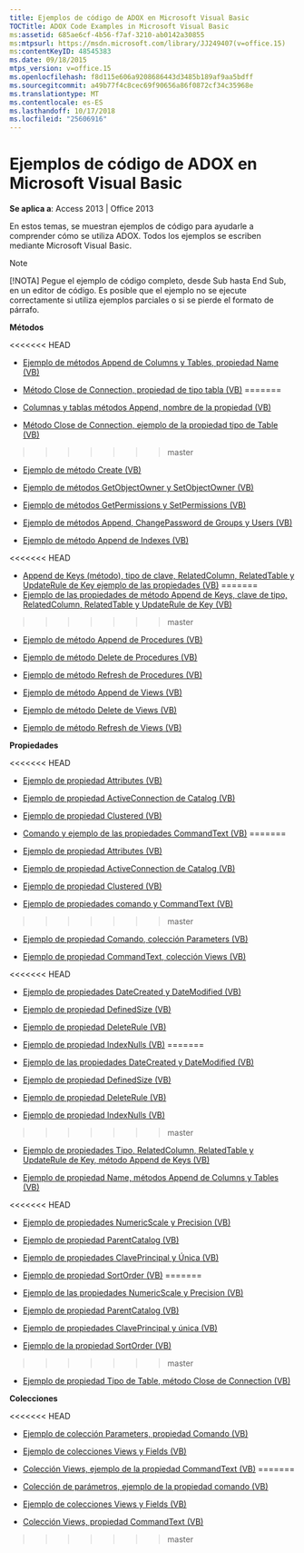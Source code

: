 ```yaml
---
title: Ejemplos de código de ADOX en Microsoft Visual Basic
TOCTitle: ADOX Code Examples in Microsoft Visual Basic
ms:assetid: 685ae6cf-4b56-f7af-3210-ab0142a30855
ms:mtpsurl: https://msdn.microsoft.com/library/JJ249407(v=office.15)
ms:contentKeyID: 48545383
ms.date: 09/18/2015
mtps_version: v=office.15
ms.openlocfilehash: f8d115e606a9208686443d3485b189af9aa5bdff
ms.sourcegitcommit: a49b77f4c8cec69f90656a86f0872cf34c35968e
ms.translationtype: MT
ms.contentlocale: es-ES
ms.lasthandoff: 10/17/2018
ms.locfileid: "25606916"
---
```

# <a name="adox-code-examples-in-microsoft-visual-basic"></a>Ejemplos de código de ADOX en Microsoft Visual Basic


**Se aplica a**: Access 2013 | Office 2013

En estos temas, se muestran ejemplos de código para ayudarle a comprender cómo se utiliza ADOX. Todos los ejemplos se escriben mediante Microsoft Visual Basic.


> [!NOTE]
> [!NOTA] Pegue el ejemplo de código completo, desde Sub hasta End Sub, en un editor de código. Es posible que el ejemplo no se ejecute correctamente si utiliza ejemplos parciales o si se pierde el formato de párrafo.



**Métodos**

<<<<<<< HEAD
  - [Ejemplo de métodos Append de Columns y Tables, propiedad Name (VB)](columns-and-tables-append-methods-name-property-example-vb.md)

  - [Método Close de Connection, propiedad de tipo tabla (VB)](connection-close-method-table-type-property-example-vb.md)
=======
  - [Columnas y tablas métodos Append, nombre de la propiedad (VB)](columns-and-tables-append-methods-name-property-example-vb.md)

  - [Método Close de Connection, ejemplo de la propiedad tipo de Table (VB)](connection-close-method-table-type-property-example-vb.md)
>>>>>>> master

  - [Ejemplo de método Create (VB)](create-method-example-vb.md)

  - [Ejemplo de métodos GetObjectOwner y SetObjectOwner (VB)](getobjectowner-and-setobjectowner-methods-example-vb.md)

  - [Ejemplo de métodos GetPermissions y SetPermissions (VB)](getpermissions-and-setpermissions-methods-example-vb.md)

  - [Ejemplo de métodos Append, ChangePassword de Groups y Users (VB)](groups-and-users-append-changepassword-methods-example-vb.md)

  - [Ejemplo de método Append de Indexes (VB)](indexes-append-method-example-vb.md)

<<<<<<< HEAD
  - [Append de Keys (método), tipo de clave, RelatedColumn, RelatedTable y UpdateRule de Key ejemplo de las propiedades (VB)](keys-append-method-key-type-relatedcolumn-relatedtable-and-updaterule-properties-example-vb.md)
=======
  - [Ejemplo de las propiedades de método Append de Keys, clave de tipo, RelatedColumn, RelatedTable y UpdateRule de Key (VB)](keys-append-method-key-type-relatedcolumn-relatedtable-and-updaterule-properties-example-vb.md)
>>>>>>> master

  - [Ejemplo de método Append de Procedures (VB)](procedures-append-method-example-vb.md)

  - [Ejemplo de método Delete de Procedures (VB)](procedures-delete-method-example-vb.md)

  - [Ejemplo de método Refresh de Procedures (VB)](procedures-refresh-method-example-vb.md)

  - [Ejemplo de método Append de Views (VB)](views-append-method-example-vb.md)

  - [Ejemplo de método Delete de Views (VB)](views-delete-method-example-vb.md)

  - [Ejemplo de método Refresh de Views (VB)](views-refresh-method-example-vb.md)

**Propiedades**

<<<<<<< HEAD
  - [Ejemplo de propiedad Attributes (VB)](attributes-property-example-vb.md)

  - [Ejemplo de propiedad ActiveConnection de Catalog (VB)](catalog-activeconnection-property-example-vb.md)

  - [Ejemplo de propiedad Clustered (VB)](clustered-property-example-vb.md)

  - [Comando y ejemplo de las propiedades CommandText (VB)](command-and-commandtext-properties-example-vb.md)
=======
  - [Ejemplo de propiedad Attributes (VB)](attributes-property-example-vb.md)

  - [Ejemplo de propiedad ActiveConnection de Catalog (VB)](catalog-activeconnection-property-example-vb.md)

  - [Ejemplo de propiedad Clustered (VB)](clustered-property-example-vb.md)

  - [Ejemplo de propiedades comando y CommandText (VB)](command-and-commandtext-properties-example-vb.md)
>>>>>>> master

  - [Ejemplo de propiedad Comando, colección Parameters (VB)](parameters-collection-command-property-example-vb.md)

  - [Ejemplo de propiedad CommandText, colección Views (VB)](views-collection-commandtext-property-example-vb.md)

<<<<<<< HEAD
  - [Ejemplo de propiedades DateCreated y DateModified (VB)](datecreated-and-datemodified-properties-example-vb.md)

  - [Ejemplo de propiedad DefinedSize (VB)](definedsize-property-example-vb.md)

  - [Ejemplo de propiedad DeleteRule (VB)](deleterule-property-example-vb.md)

  - [Ejemplo de propiedad IndexNulls (VB)](indexnulls-property-example-vb.md)
=======
  - [Ejemplo de las propiedades DateCreated y DateModified (VB)](datecreated-and-datemodified-properties-example-vb.md)

  - [Ejemplo de propiedad DefinedSize (VB)](definedsize-property-example-vb.md)

  - [Ejemplo de propiedad DeleteRule (VB)](deleterule-property-example-vb.md)

  - [Ejemplo de propiedad IndexNulls (VB)](indexnulls-property-example-vb.md)
>>>>>>> master

  - [Ejemplo de propiedades Tipo, RelatedColumn, RelatedTable y UpdateRule de Key, método Append de Keys (VB)](keys-append-method-key-type-relatedcolumn-relatedtable-and-updaterule-properties-example-vb.md)

  - [Ejemplo de propiedad Name, métodos Append de Columns y Tables (VB)](columns-and-tables-append-methods-name-property-example-vb.md)

<<<<<<< HEAD
  - [Ejemplo de propiedades NumericScale y Precision (VB)](numericscale-and-precision-properties-example-vb.md)

  - [Ejemplo de propiedad ParentCatalog (VB)](parentcatalog-property-example-vb.md)

  - [Ejemplo de propiedades ClavePrincipal y Única (VB)](primarykey-and-unique-properties-example-vb.md)

  - [Ejemplo de propiedad SortOrder (VB)](sortorder-property-example-vb.md)
=======
  - [Ejemplo de las propiedades NumericScale y Precision (VB)](numericscale-and-precision-properties-example-vb.md)

  - [Ejemplo de propiedad ParentCatalog (VB)](parentcatalog-property-example-vb.md)

  - [Ejemplo de propiedades ClavePrincipal y única (VB)](primarykey-and-unique-properties-example-vb.md)

  - [Ejemplo de la propiedad SortOrder (VB)](sortorder-property-example-vb.md)
>>>>>>> master

  - [Ejemplo de propiedad Tipo de Table, método Close de Connection (VB)](connection-close-method-table-type-property-example-vb.md)

**Colecciones**

<<<<<<< HEAD
  - [Ejemplo de colección Parameters, propiedad Comando (VB)](parameters-collection-command-property-example-vb.md)

  - [Ejemplo de colecciones Views y Fields (VB)](views-and-fields-collections-example-vb.md)

  - [Colección Views, ejemplo de la propiedad CommandText (VB)](views-collection-commandtext-property-example-vb.md)
=======
  - [Colección de parámetros, ejemplo de la propiedad comando (VB)](parameters-collection-command-property-example-vb.md)

  - [Ejemplo de colecciones Views y Fields (VB)](views-and-fields-collections-example-vb.md)

  - [Colección Views, propiedad CommandText (VB)](views-collection-commandtext-property-example-vb.md)
>>>>>>> master

